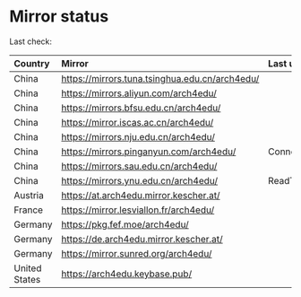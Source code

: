 <script src="./time.js"></script>
# Mirror status
Last check: <script type="text/javascript">localize(1673660027.1942306);</script>

|Country|Mirror|Last update|
|:------|:-----|:----------|
|China|https://mirrors.tuna.tsinghua.edu.cn/arch4edu/|<script type="text/javascript">localize(1673634744);</script>|
|China|https://mirrors.aliyun.com/arch4edu/|<script type="text/javascript">localize(1673592165);</script>|
|China|https://mirrors.bfsu.edu.cn/arch4edu/|<script type="text/javascript">localize(1673634744);</script>|
|China|https://mirror.iscas.ac.cn/arch4edu/|<script type="text/javascript">localize(1673634744);</script>|
|China|https://mirrors.nju.edu.cn/arch4edu/|<script type="text/javascript">localize(1673548517);</script>|
|China|https://mirrors.pinganyun.com/arch4edu/|ConnectionError|
|China|https://mirrors.sau.edu.cn/arch4edu/|<script type="text/javascript">localize(1671258899);</script>|
|China|https://mirrors.ynu.edu.cn/arch4edu/|ReadTimeout|
|Austria|https://at.arch4edu.mirror.kescher.at/|<script type="text/javascript">localize(1673634744);</script>|
|France|https://mirror.lesviallon.fr/arch4edu/|<script type="text/javascript">localize(1673634744);</script>|
|Germany|https://pkg.fef.moe/arch4edu/|<script type="text/javascript">localize(1673634744);</script>|
|Germany|https://de.arch4edu.mirror.kescher.at/|<script type="text/javascript">localize(1673634744);</script>|
|Germany|https://mirror.sunred.org/arch4edu/|<script type="text/javascript">localize(1673634744);</script>|
|United States|https://arch4edu.keybase.pub/|<script type="text/javascript">localize(1673548517);</script>|

<script src="./tablefilter/tablefilter.js"></script>
<script src="./table.js"></script>